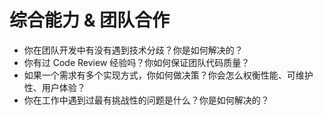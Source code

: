 # 综合能力 & 团队合作

- 你在团队开发中有没有遇到技术分歧？你是如何解决的？
- 你有过 Code Review 经验吗？你如何保证团队代码质量？
- 如果一个需求有多个实现方式，你如何做决策？你会怎么权衡性能、可维护性、用户体验？
- 你在工作中遇到过最有挑战性的问题是什么？你是如何解决的？
